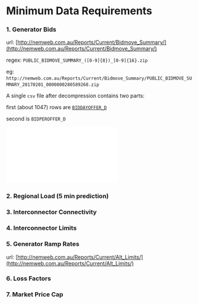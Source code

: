 # Minimum Data Requirements

### 1. Generator Bids

url: [http://nemweb.com.au/Reports/Current/Bidmove_Summary/](http://nemweb.com.au/Reports/Current/Bidmove_Summary/)

regex: `PUBLIC_BIDMOVE_SUMMARY_([0-9]{8})_[0-9]{16}.zip`

eg: `http://nemweb.com.au/Reports/Current/Bidmove_Summary/PUBLIC_BIDMOVE_SUMMARY_20170201_0000000280589268.zip`

A single `csv` file after decompression contains two parts:

first (about 1047) rows are [`BIDDAYOFFER_D`](../assets/BIDDAYOFFER_D.pdf)

second is `BIDPEROFFER_D`

![](../assets/BIDPEROFFER_D.pdf)

### 2. Regional Load (5 min prediction)



### 3. Interconnector Connectivity



### 4. Interconnector Limits



### 5. Generator Ramp Rates

url: [http://nemweb.com.au/Reports/Current/Alt_Limits/](http://nemweb.com.au/Reports/Current/Alt_Limits/)

### 6. Loss Factors

### 7. Market Price Cap

 